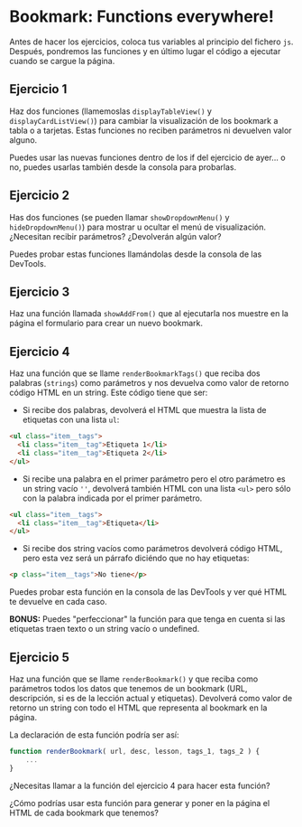 # Bookmark: Functions everywhere!

Antes de hacer los ejercicios, coloca tus variables al principio del fichero `js`. Después, pondremos las funciones y en último lugar el código a ejecutar cuando se cargue la página.

## Ejercicio 1

Haz dos funciones (llamemoslas `displayTableView()` y `displayCardListView()`) para cambiar la visualización de los bookmark a tabla o a tarjetas. Estas funciones no reciben parámetros ni devuelven valor alguno.

Puedes usar las nuevas funciones dentro de los if del ejercicio de ayer... o no, puedes usarlas también desde la consola para probarlas.

## Ejercicio 2

Has dos funciones (se pueden llamar `showDropdownMenu()` y `hideDropdownMenu()`) para mostrar u ocultar el menú de visualización. ¿Necesitan recibir parámetros? ¿Devolverán algún valor?

Puedes probar estas funciones llamándolas desde la consola de las DevTools.

## Ejercicio 3

Haz una función llamada `showAddFrom()` que al ejecutarla nos muestre en la página el formulario para crear un nuevo bookmark.

## Ejercicio 4

Haz una función que se llame `renderBookmarkTags()` que reciba dos palabras (`strings`) como parámetros y nos devuelva como valor de retorno código HTML en un string. Este código tiene que ser:

- Si recibe dos palabras, devolverá el HTML que muestra la lista de etiquetas con una lista `ul`:

```html
<ul class="item__tags">
  <li class="item__tag">Etiqueta 1</li>
  <li class="item__tag">Etiqueta 2</li>
</ul>
```

- Si recibe una palabra en el primer parámetro pero el otro parámetro es un string vacío `''`, devolverá también HTML con una lista `<ul>` pero sólo con la palabra indicada por el primer parámetro.

```html
<ul class="item__tags">
  <li class="item__tag">Etiqueta</li>
</ul>
```

- Si recibe dos string vacíos como parámetros devolverá código HTML, pero esta vez será un párrafo diciéndo que no hay etiquetas:

```html
<p class="item__tags">No tiene</p>
```

Puedes probar esta función en la consola de las DevTools y ver qué HTML te devuelve en cada caso.

**BONUS:** Puedes "perfeccionar" la función para que tenga en cuenta si las etiquetas traen texto o un string vacío o undefined.

## Ejercicio 5

Haz una función que se llame `renderBookmark()` y que reciba como parámetros todos los datos que tenemos de un bookmark (URL, descripción, si es de la lección actual y etiquetas). Devolverá como valor de retorno un string con todo el HTML que representa al bookmark en la página.

La declaración de esta función podría ser así:

```js
function renderBookmark( url, desc, lesson, tags_1, tags_2 ) {
    ...
}
```

¿Necesitas llamar a la función del ejercicio 4 para hacer esta función?

¿Cómo podrías usar esta función para generar y poner en la página el HTML de cada bookmark que tenemos?
